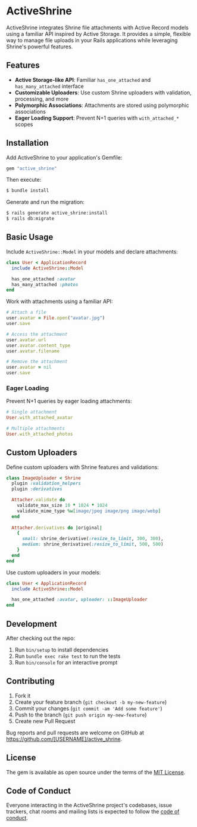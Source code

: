 # ActiveShrine

ActiveShrine integrates Shrine file attachments with Active Record models using a familiar API inspired by Active Storage. It provides a simple, flexible way to manage file uploads in your Rails applications while leveraging Shrine's powerful features.

## Features

- **Active Storage-like API**: Familiar `has_one_attached` and `has_many_attached` interface
- **Customizable Uploaders**: Use custom Shrine uploaders with validation, processing, and more
- **Polymorphic Associations**: Attachments are stored using polymorphic associations
- **Eager Loading Support**: Prevent N+1 queries with `with_attached_*` scopes

## Installation

Add ActiveShrine to your application's Gemfile:

```ruby
gem "active_shrine"
```

Then execute:

```bash
$ bundle install
```

Generate and run the migration:

```bash
$ rails generate active_shrine:install
$ rails db:migrate
```

## Basic Usage

Include `ActiveShrine::Model` in your models and declare attachments:

```ruby
class User < ApplicationRecord
  include ActiveShrine::Model

  has_one_attached :avatar
  has_many_attached :photos
end
```

Work with attachments using a familiar API:

```ruby
# Attach a file
user.avatar = File.open("avatar.jpg")
user.save

# Access the attachment
user.avatar.url
user.avatar.content_type
user.avatar.filename

# Remove the attachment
user.avatar = nil
user.save
```

### Eager Loading

Prevent N+1 queries by eager loading attachments:

```ruby
# Single attachment
User.with_attached_avatar

# Multiple attachments
User.with_attached_photos
```

## Custom Uploaders

Define custom uploaders with Shrine features and validations:

```ruby
class ImageUploader < Shrine
  plugin :validation_helpers
  plugin :derivatives

  Attacher.validate do
    validate_max_size 10 * 1024 * 1024
    validate_mime_type %w[image/jpeg image/png image/webp]
  end
  
  Attacher.derivatives do |original|
    {
      small: shrine_derivative(:resize_to_limit, 300, 300),
      medium: shrine_derivative(:resize_to_limit, 500, 500)
    }
  end
end
```

Use custom uploaders in your models:

```ruby
class User < ApplicationRecord
  include ActiveShrine::Model

  has_one_attached :avatar, uploader: ::ImageUploader
end
```

## Development

After checking out the repo:

1. Run `bin/setup` to install dependencies
2. Run `bundle exec rake test` to run the tests
3. Run `bin/console` for an interactive prompt

## Contributing

1. Fork it
2. Create your feature branch (`git checkout -b my-new-feature`)
3. Commit your changes (`git commit -am 'Add some feature'`)
4. Push to the branch (`git push origin my-new-feature`)
5. Create new Pull Request

Bug reports and pull requests are welcome on GitHub at https://github.com/[USERNAME]/active_shrine.

## License

The gem is available as open source under the terms of the [MIT License](https://opensource.org/licenses/MIT).

## Code of Conduct

Everyone interacting in the ActiveShrine project's codebases, issue trackers, chat rooms and mailing lists is expected to follow the [code of conduct](https://github.com/[USERNAME]/active_shrine/blob/main/CODE_OF_CONDUCT.md).